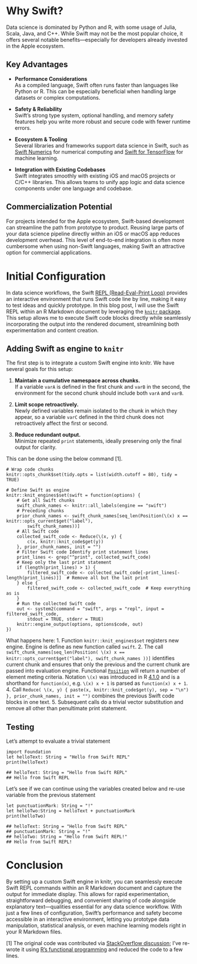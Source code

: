 # Why Swift?

Data science is dominated by Python and R, with some usage of Julia,
Scala, Java, and C++. While Swift may not be the most popular choice, it
offers several notable benefits—especially for developers already
invested in the Apple ecosystem.

## Key Advantages

- **Performance Considerations**  
  As a compiled language, Swift often runs faster than languages like
  Python or R. This can be especially beneficial when handling large
  datasets or complex computations.

- **Safety & Reliability**  
  Swift’s strong type system, optional handling, and memory safety
  features help you write more robust and secure code with fewer runtime
  errors.

- **Ecosystem & Tooling**  
  Several libraries and frameworks support data science in Swift, such
  as [Swift Numerics](https://github.com/apple/swift-numerics) for
  numerical computing and [Swift for
  TensorFlow](https://github.com/tensorflow/swift) for machine learning.

- **Integration with Existing Codebases**  
  Swift integrates smoothly with existing iOS and macOS projects or
  C/C++ libraries. This allows teams to unify app logic and data science
  components under one language and codebase.

## Commercialization Potential

For projects intended for the Apple ecosystem, Swift-based development
can streamline the path from prototype to product. Reusing large parts
of your data science pipeline directly within an iOS or macOS app
reduces development overhead. This level of end-to-end integration is
often more cumbersome when using non-Swift languages, making Swift an
attractive option for commercial applications.

# Initial Configuration

In data science workflows, the Swift [REPL (Read-Eval-Print
Loop)](https://swift.org/documentation/) provides an interactive
environment that runs Swift code line by line, making it easy to test
ideas and quickly prototype. In this blog post, I will use the Swift
REPL within an R Markdown document by leveraging the [`knitr`
package](https://cran.r-project.org/web/packages/knitr/index.html). This
setup allows me to execute Swift code blocks directly while seamlessly
incorporating the output into the rendered document, streamlining both
experimentation and content creation.

## Adding Swift as engine to `knitr`

The first step is to integrate a custom Swift engine into knitr. We have
several goals for this setup:

1.  **Maintain a cumulative namespace across chunks.**  
    If a variable `varA` is defined in the first chunk and `varB` in the
    second, the environment for the second chunk should include both
    `varA` and `varB`.

2.  **Limit scope retroactively.**  
    Newly defined variables remain isolated to the chunk in which they
    appear, so a variable `varC` defined in the third chunk does not
    retroactively affect the first or second.

3.  **Reduce redundant output.**  
    Minimize repeated `print` statements, ideally preserving only the
    final output for clarity.

This can be done using the below command [1].

    # Wrap code chunks
    knitr::opts_chunk$set(tidy.opts = list(width.cutoff = 80), tidy = TRUE)

    # Define Swift as engine
    knitr::knit_engines$set(swift = function(options) {
        # Get all Swift chunks
        swift_chunk_names <- knitr::all_labels(engine == "swift")
        # Preceding chunks
        prior_chunk_names <- swift_chunk_names[seq_len(Position(\(x) x == knitr::opts_current$get("label"),
            swift_chunk_names))]
        # All Swift code
        collected_swift_code <- Reduce(\(x, y) {
            c(x, knitr::knit_code$get(y))
        }, prior_chunk_names, init = "")
        # Filter Swift code Identify print statement lines
        print_lines <- grep("^print", collected_swift_code)
        # Keep only the last print statement
        if (length(print_lines) > 1) {
            filtered_swift_code <- collected_swift_code[-print_lines[-length(print_lines)]]  # Remove all but the last print
        } else {
            filtered_swift_code <- collected_swift_code  # Keep everything as is
        }
        # Run the collected Swift code
        out <- system2(command = "swift", args = "repl", input = filtered_swift_code,
            stdout = TRUE, stderr = TRUE)
        knitr::engine_output(options, options$code, out)
    })

What happens here: 1. Function `knitr::knit_engines$set` registers new
engine. Engine is define as new function called `swift`. 2. The call
`swift_chunk_names[seq_len(Position( \(x) x == knitr::opts_current$get("label"), swift_chunk_names ))]`
identifies current chunk and ensures that only the previous and the
current chunk are passed into evaluation engine. Functional
[`Position`](http://adv-r.had.co.nz/Functionals.html) will return a
number of element meting criteria. Notation `\(x)` was introduced in R
[4.1.0](https://cran.r-project.org/doc/manuals/r-release/NEWS.html) and
is a shorthand for `function(x)`, e.g. `\(x) x + 1` is parsed as
`function(x) x + 1`. 4. Call
`Reduce( \(x, y) { paste(x, knitr::knit_code$get(y), sep = "\n") }, prior_chunk_names, init = "")`
combines the previous Swift code blocks in one text. 5. Subsequent calls
do a trivial vector substitution and remove all other than penultimate
print statement.

## Testing

Let’s attempt to evaluate a trivial statement

    import Foundation
    let helloText: String = "Hello from Swift REPL"
    print(helloText)

    ## helloText: String = "Hello from Swift REPL"
    ## Hello from Swift REPL

Let’s see if we can continue using the variables created below and
re-use variable from the previous statement

    let punctuationMark: String = "!"
    let helloTwo:String = helloText + punctuationMark
    print(helloTwo)

    ## helloText: String = "Hello from Swift REPL"
    ## punctuationMark: String = "!"
    ## helloTwo: String = "Hello from Swift REPL!"
    ## Hello from Swift REPL!

# Conclusion

By setting up a custom Swift engine in knitr, you can seamlessly execute
Swift REPL commands within an R Markdown document and capture the output
for immediate display. This allows for rapid experimentation,
straightforward debugging, and convenient sharing of code alongside
explanatory text—qualities essential for any data science workflow. With
just a few lines of configuration, Swift’s performance and safety become
accessible in an interactive environment, letting you prototype data
manipulation, statistical analysis, or even machine learning models
right in your R Markdown files.

[1] The original code was contributed via [StackOverflow
discussion](https://stackoverflow.com/a/79484446/1655567); I’ve re-wrote
it using [R’s functional
programming](http://adv-r.had.co.nz/Functionals.html#functionals-fp) and
reduced the code to a few lines.
